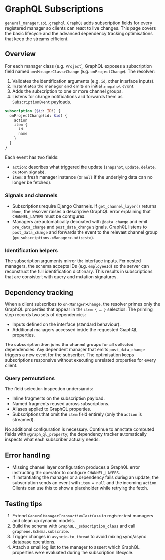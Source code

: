 # GraphQL Subscriptions

`general_manager.api.graphql.GraphQL` adds subscription fields for every registered manager so clients can react to live changes. This page covers the basic lifecycle and the advanced dependency tracking optimisations that keep the streams efficient.

## Overview

For each manager class (e.g. `Project`), GraphQL exposes a subscription field named `on<ManagerClass>Change` (e.g. `onProjectChange`). The resolver:

1. Validates the identification arguments (e.g. `id`, other interface inputs).
2. Instantiates the manager and emits an initial `snapshot` event.
3. Adds the subscription to one or more channel groups.
4. Listens for change notifications and forwards them as `SubscriptionEvent` payloads.

```graphql
subscription ($id: ID!) {
  onProjectChange(id: $id) {
    action
    item {
      id
      name
    }
  }
}
```

Each event has two fields:

- `action`: describes what triggered the update (`snapshot`, `update`, `delete`, custom signals).
- `item`: a fresh manager instance (or `null` if the underlying data can no longer be fetched).

### Signals and channels

- Subscriptions require Django Channels. If `get_channel_layer()` returns `None`, the resolver raises a descriptive GraphQL error explaining that `CHANNEL_LAYERS` must be configured.
- Managers are automatically decorated with `@data_change` and emit `pre_data_change` and `post_data_change` signals. GraphQL listens to `post_data_change` and forwards the event to the relevant channel group (`gm_subscriptions.<Manager>.<digest>`).

### Identification helpers

The subscription arguments mirror the interface inputs. For nested managers, the schema accepts IDs (e.g. `employeeId`) so the server can reconstruct the full identification dictionary. This results in subscriptions that are consistent with query and mutation signatures.

## Dependency tracking

When a client subscribes to `on<Manager>Change`, the resolver primes only the GraphQL properties that appear in the `item { … }` selection. The priming step records two sets of dependencies:

- Inputs defined on the interface (standard behaviour).
- Additional managers accessed inside the requested GraphQL properties.

The subscription then joins the channel groups for all collected dependencies. Any dependent manager that emits `post_data_change` triggers a new event for the subscriber. The optimisation keeps subscriptions responsive without executing unrelated properties for every client.

### Query permutations

The field selection inspection understands:

- Inline fragments on the subscription payload.
- Named fragments reused across subscriptions.
- Aliases applied to GraphQL properties.
- Subscriptions that omit the `item` field entirely (only the `action` is streamed).

No additional configuration is necessary. Continue to annotate computed fields with `@graph_ql_property`; the dependency tracker automatically inspects what each subscriber actually needs.

## Error handling

- Missing channel layer configuration produces a GraphQL error instructing the operator to configure `CHANNEL_LAYERS`.
- If instantiating the manager or a dependency fails during an update, the subscription sends an event with `item = null` and the incoming `action`. Clients can use this to show a placeholder while retrying the fetch.

## Testing tips

1. Extend `GeneralManagerTransactionTestCase` to register test managers and clean up dynamic models.
2. Build the schema with `GraphQL._subscription_class` and call `graphene.Schema.subscribe`.
3. Trigger changes in `asyncio.to_thread` to avoid mixing sync/async database operations.
4. Attach a small log list to the manager to assert which GraphQL properties were evaluated during the subscription lifecycle.
